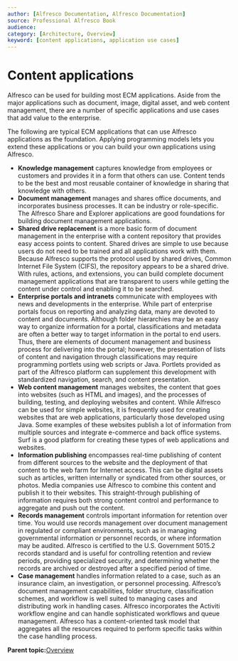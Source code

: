 ```yaml
---
author: [Alfresco Documentation, Alfresco Documentation]
source: Professional Alfresco Book
audience: 
category: [Architecture, Overview]
keyword: [content applications, application use cases]
---
```


# Content applications

Alfresco can be used for building most ECM applications. Aside from the major applications such as document, image, digital asset, and web content management, there are a number of specific applications and use cases that add value to the enterprise.

The following are typical ECM applications that can use Alfresco applications as the foundation. Applying programming models lets you extend these applications or you can build your own applications using Alfresco.

-   **Knowledge management** captures knowledge from employees or customers and provides it in a form that others can use. Content tends to be the best and most reusable container of knowledge in sharing that knowledge with others.
-   **Document management** manages and shares office documents, and incorporates business processes. It can be industry or role-specific. The Alfresco Share and Explorer applications are good foundations for building document management applications.
-   **Shared drive replacement** is a more basic form of document management in the enterprise with a content repository that provides easy access points to content. Shared drives are simple to use because users do not need to be trained and all applications work with them. Because Alfresco supports the protocol used by shared drives, Common Internet File System \(CIFS\), the repository appears to be a shared drive. With rules, actions, and extensions, you can build complete document management applications that are transparent to users while getting the content under control and enabling it to be searched.
-   **Enterprise portals and intranets** communicate with employees with news and developments in the enterprise. While part of enterprise portals focus on reporting and analyzing data, many are devoted to content and documents. Although folder hierarchies may be an easy way to organize information for a portal, classifications and metadata are often a better way to target information in the portal to end users. Thus, there are elements of document management and business process for delivering into the portal; however, the presentation of lists of content and navigation through classifications may require programming portlets using web scripts or Java. Portlets provided as part of the Alfresco platform can supplement this development with standardized navigation, search, and content presentation.
-   **Web content management** manages websites, the content that goes into websites \(such as HTML and images\), and the processes of building, testing, and deploying websites and content. While Alfresco can be used for simple websites, it is frequently used for creating websites that are web applications, particularly those developed using Java. Some examples of these websites publish a lot of information from multiple sources and integrate e-commerce and back office systems. Surf is a good platform for creating these types of web applications and websites.
-   **Information publishing** encompasses real-time publishing of content from different sources to the website and the deployment of that content to the web farm for Internet access. This can be digital assets such as articles, written internally or syndicated from other sources, or photos. Media companies use Alfresco to combine this content and publish it to their websites. This straight-through publishing of information requires both strong content control and performance to aggregate and push out the content.
-   **Records management** controls important information for retention over time. You would use records management over document management in regulated or compliant environments, such as in managing governmental information or personnel records, or where information may be audited. Alfresco is certified to the U.S. Government 5015.2 records standard and is useful for controlling retention and review periods, providing specialized security, and determining whether the records are archived or destroyed after a specified period of time.
-   **Case management** handles information related to a case, such as an insurance claim, an investigation, or personnel processing. Alfresco’s document management capabilities, folder structure, classification schemes, and workflow is well suited to managing cases and distributing work in handling cases. Alfresco incorporates the Activiti workflow engine and can handle sophisticated workflows and queue management. Alfresco has a content-oriented task model that aggregates all the resources required to perform specific tasks within the case handling process.

**Parent topic:**[Overview](../concepts/system-about.md)

